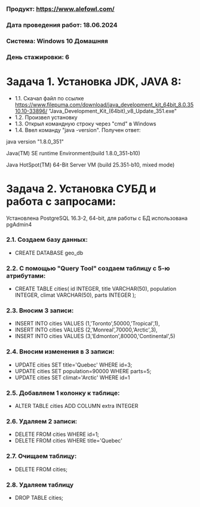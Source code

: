 ### Продукт: https://www.alefowl.com/
### Дата проведения работ: 18.06.2024
### Система: Windows 10 Домашняя
### День стажировки: 6

#  Задача 1. Установка JDK, JAVA 8:
+ 1.1. Скачал файл по ссылке https://www.filepuma.com/download/java_development_kit_64bit_8.0.3510.10-33896/
 "Java_Development_Kit_(64bit)_v8_Update_351.exe"
+ 1.2. Произвел установку
+ 1.3. Открыл командную строку через "cmd" в Windows
+ 1.4. Ввел команду "java -version". Получен ответ:
 
 java version "1.8.0_351"

 Java(TM) SE runtime Environment(build 1.8.0_351-b10)

 Java HotSpot(TM) 64-Bit Server VM (build 25.351-b10, mixed mode) 

#  Задача 2. Установка СУБД и работа с запросами:
Установлена PostgreSQL 16.3-2, 64-bit, для работы с БД использована pgAdmin4

### 2.1. Создаем базу данных:
+ CREATE DATABASE geo_db

### 2.2. С помощью "Query Tool" cоздаем таблицу с 5-ю атрибутами:
+ CREATE TABLE cities(
id INTEGER,
title VARCHAR(50),
population INTEGER,
climat VARCHAR(50),
parts INTEGER
);

### 2.3. Вносим 3 записи:
+ INSERT INTO cities VALUES (1,'Toronto',50000,'Tropical',1),
+ INSERT INTO cities VALUES (2,'Monreal',70000,'Arctic',3),
+ INSERT INTO cities VALUES (3,'Edmonton',80000,'Continental',5)

### 2.4. Вносим изменения в 3 записи:
+ UPDATE cities SET title='Quebec' WHERE id=3;
+ UPDATE cities SET population=90000 WHERE parts=5;
+ UPDATE cities SET climat='Arctic' WHERE id=1

### 2.5. Добавляем 1 колонку к таблице:
+ ALTER TABLE cities ADD COLUMN extra INTEGER

### 2.6. Удаляем 2 записи:
+ DELETE FROM cities WHERE id=1;
+ DELETE FROM cities WHERE title='Quebec'

### 2.7. Очищаем таблицу:
+ DELETE FROM cities; 

### 2.8. Удаляем таблицу
+ DROP TABLE cities; 

